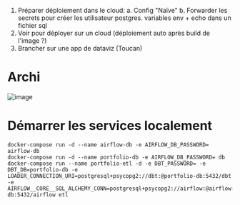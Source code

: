1. Préparer déploiement dans le cloud:
  a. Config "Naïve"
  b. Forwarder les secrets pour créer les utilisateur postgres. variables env + echo dans un fichier sql
2. Voir pour déployer sur un cloud (déploiement auto après build de l'image ?)
3. Brancher sur une app de dataviz (Toucan)

# Archi
![image](https://user-images.githubusercontent.com/82377798/161383439-889080a5-80eb-471d-967c-fa7ca56cc7a0.png)

# Démarrer les services localement
```
docker-compose run -d --name airflow-db -e AIRFLOW_DB_PASSWORD= airflow-db
docker-compose run -d --name portfolio-db -e AIRFLOW_DB_PASSWORD= db
docker-compose run --name portfolio-etl -d -e DBT_PASSWORD= -e DBT_DB=portfolio-db -e LOADER_CONNECTION_URI=postgresql+psycopg2://dbt:@portfolio-db:5432/dbt  -e AIRFLOW__CORE__SQL_ALCHEMY_CONN=postgresql+psycopg2://airflow:@airflow-db:5432/airflow etl

```
